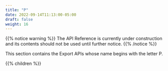 ```yaml
---
title: "P"
date: 2022-09-14T11:13:00-05:00
draft: false
weight: 16
---
```


<!-- begin comment block (when active)-------------------- -->
{{% notice warning %}}
The API Reference is currently under construction and its contents should not be used until further notice.
{{% /notice %}}
<!-- end comment block (when active)-------------------- -->

This section contains the Export APIs whose name begins with the letter P.

{{% children %}}
